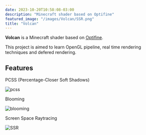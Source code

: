 ```yaml
---
date: 2023-10-20T10:58:08-03:00
description: "Minecraft shader based on Optifine"
featured_image: "/images/Volcan/SSR.png"
title: "Volcan"
---
```


**Volcan** is a Minecraft shader based on [Optifine](https://github.com/sp614x/optifine).

This project is aimed to learn OpenGL pipeline, real time rendering techniques and defered rendering.

## Features

PCSS (Percentage-Closer Soft Shadows)

![pcss](/images/Volcan/pcss.png)

Blooming

![blooming](/images/Volcan/blooming.png)

Screen Space Raytracing

![SSR](/images/Volcan/SSR.png)
